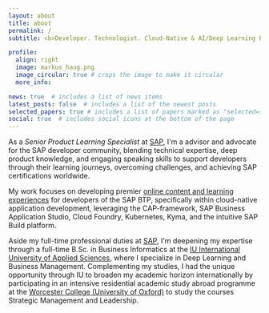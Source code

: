 ```yaml
---
layout: about
title: about
permalink: /
subtitle: <b>Developer. Technologist. Cloud-Native & AI/Deep Learning Enthusiast</b>

profile:
  align: right
  image: markus_haug.png
  image_circular: true # crops the image to make it circular
  more_info:

news: true  # includes a list of news items
latest_posts: false  # includes a list of the newest posts
selected_papers: true # includes a list of papers marked as "selected={true}"
social: true  # includes social icons at the bottom of the page
---
```


As a *Senior Product Learning Specialist* at [SAP](https://sap.com/), I'm a advisor and advocate for the SAP developer community, blending technical expertise, deep product knowledge, and engaging speaking skills to support developers through their learning journeys, overcoming challenges, and achieving SAP certifications worldwide.

My work focuses on developing premier [online content and learning experiences](https://learning.sap.com) for developers of the SAP BTP, specifically within cloud-native application development, leveraging the CAP-framework, SAP Business Application Studio, Cloud Foundry, Kubernetes, Kyma, and the intuitive SAP Build platform.

Aside my full-time professional duties at [SAP](sap.com), I'm deepening my expertise through a full-time B.Sc. in Business Informatics at the [IU International University of Applied Sciences](https://www.iu.de/bachelor/wirtschaftsinformatik/), where I specialize in Deep Learning and Business Management. Complementing my studies, I had the unique opportunity through IU to broaden my academic horizon internationally by participating in an intensive residential academic study abroad programme at the [Worcester College (University of Oxford)](https://www.worc.ox.ac.uk/) to study the courses Strategic Management and Leadership.

